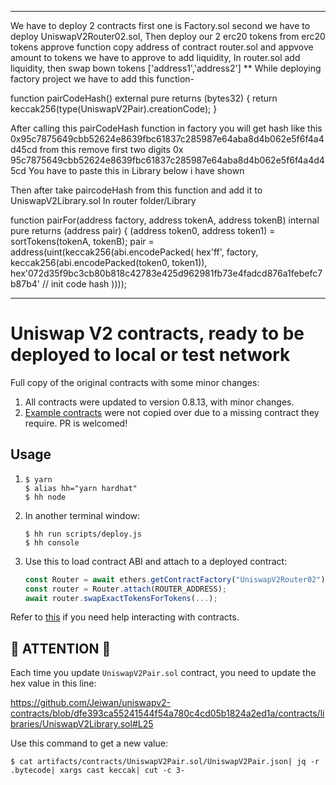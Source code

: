 *************
We have to deploy 2 contracts first one is Factory.sol
second we have to deploy UniswapV2Router02.sol,
Then deploy our 2 erc20 tokens
from erc20 tokens approve function copy address of contract router.sol and appvove amount to tokens we have to approve to add liquidity,
In router.sol add liquidity,
then swap bown tokens ['address1','address2']
** While deploying factory project we have to add this function-

function pairCodeHash() external pure returns (bytes32) {
return keccak256(type(UniswapV2Pair).creationCode);
}

After calling this pairCodeHash function in factory you will get hash like this 0x95c7875649cbb52624e8639fbc61837c285987e64aba8d4b062e5f6f4a4d45cd from this remove first two digits 0x 
95c7875649cbb52624e8639fbc61837c285987e64aba8d4b062e5f6f4a4d45cd You have to paste this in Library below i have shown

Then after take paircodeHash from this function and add it to UniswapV2Library.sol In router folder/Library

function pairFor(address factory, address tokenA, address tokenB) internal pure returns (address pair) {
(address token0, address token1) = sortTokens(tokenA, tokenB);
pair = address(uint(keccak256(abi.encodePacked(
hex'ff',
factory,
keccak256(abi.encodePacked(token0, token1)),
hex'072d35f9bc3cb80b818c42783e425d962981fb73e4fadcd876a1febefc7b87b4' // init code hash
))));

********************************************************************************************************************














# Uniswap V2 contracts, ready to be deployed to local or test network

Full copy of the original contracts with some minor changes:
1. All contracts were updated to version 0.8.13, with minor changes.
1. [Example contracts](https://github.com/Uniswap/v2-periphery/tree/master/contracts/examples) were not copied over due
to a missing contract they require. PR is welcomed!

## Usage
1. 
    ```shell
    $ yarn
    $ alias hh="yarn hardhat"
    $ hh node
    ```
1. In another terminal window:
    ```shell
    $ hh run scripts/deploy.js
    $ hh console
    ```
1. Use this to load contract ABI and attach to a deployed contract:
    ```js
    const Router = await ethers.getContractFactory("UniswapV2Router02");
    const router = Router.attach(ROUTER_ADDRESS);
    await router.swapExactTokensForTokens(...);
    ```

Refer to [this](https://docs.ethers.io/v5/api/contract/) if you need help
interacting with contracts.

## 🚨 ATTENTION 🚨
Each time you update `UniswapV2Pair.sol` contract, you need to update the hex
value in this line:

https://github.com/Jeiwan/uniswapv2-contracts/blob/dfe393ca55241544f54a780c4cd05b1824a2ed1a/contracts/libraries/UniswapV2Library.sol#L25

Use this command to get a new value:
```
$ cat artifacts/contracts/UniswapV2Pair.sol/UniswapV2Pair.json| jq -r .bytecode| xargs cast keccak| cut -c 3-
```


